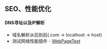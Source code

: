 ## SEO、性能优化

#### DNS寻址以及IP解析
* 域名解析从后到前(.com -> localhost -> host)
* 测试网络性能插件 - [WebPageTest](http://www.webpagetest.org)



